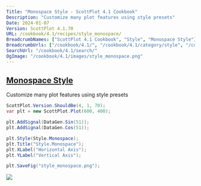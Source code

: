 ```yaml
---
Title: "Monospace Style - ScottPlot 4.1 Cookbook"
Description: "Customize many plot features using style presets"
Date: 2024-01-07
Version: ScottPlot 4.1.70
URL: /cookbook/4.1/recipes/style_monospace/
BreadcrumbNames: ["ScottPlot 4.1 Cookbook", "Style", "Monospace Style"]
BreadcrumbUrls: ["/cookbook/4.1/", "/cookbook/4.1/category/style", "/cookbook/4.1/recipes/style_monospace/"]
SearchUrl: "/cookbook/4.1/search/"
OgImage: "/cookbook/4.1/images/style_monospace.png"
---
```


<h2><a id='monospace-style' href='/cookbook/4.1/recipes/style_monospace/'>Monospace Style</a></h2>

Customize many plot features using style presets

```cs
ScottPlot.Version.ShouldBe(4, 1, 70);
var plt = new ScottPlot.Plot(600, 400);

plt.AddSignal(DataGen.Sin(51));
plt.AddSignal(DataGen.Cos(51));

plt.Style(Style.Monospace);
plt.Title("Style.Monospace");
plt.XLabel("Horizontal Axis");
plt.YLabel("Vertical Axis");

plt.SaveFig("style_monospace.png");
```

<img src='../../images/style_monospace.png' class='d-block mx-auto my-5' />



